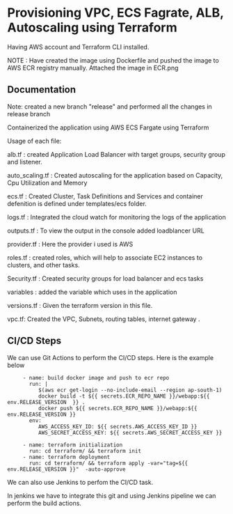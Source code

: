 # Provisioning VPC, ECS Fagrate, ALB, Autoscaling using Terraform
 Having AWS account and Terraform CLI installed.

NOTE : Have created the image using Dockerfile and pushed the image to AWS ECR registry manually. Attached the image in ECR.png


## Documentation

Note: created a new branch "release" and performed all the changes in release branch

Containerized the application using AWS ECS Fargate using Terraform

Usage of each file:

alb.tf : created Application Load Balancer with target groups, security group and listener.

auto_scaling.tf : Created autoscaling for the application based on Capacity, Cpu Utilization and Memory

ecs.tf : Created Cluster, Task Definitions and Services and container defenition is defined under templates/ecs folder.

logs.tf : Integrated the cloud watch for monitoring the logs of the application

outputs.tf : To view the output in the console added loadblancer URL

provider.tf : Here the provider i used is AWS

roles.tf : created roles, which will help to associate EC2 instances to clusters, and other tasks.

Security.tf : Created security groups for load balancer and ecs tasks

variables : added the variable which uses in the application

versions.tf : Given the terraform version in this file.

vpc.tf: Created the VPC, Subnets, routing tables, internet gateway .


## CI/CD Steps

We can use Git Actions to perform the CI/CD steps. Here is the example below


```
     - name: build docker image and push to ecr repo
       run: |
          $(aws ecr get-login --no-include-email --region ap-south-1)
          docker build -t ${{ secrets.ECR_REPO_NAME }}/webapp:${{ env.RELEASE_VERSION  }} .
          docker push ${{ secrets.ECR_REPO_NAME }}/webapp:${{ env.RELEASE_VERSION }}
       env:
          AWS_ACCESS_KEY_ID: ${{ secrets.AWS_ACCESS_KEY_ID }}
          AWS_SECRET_ACCESS_KEY: ${{ secrets.AWS_SECRET_ACCESS_KEY }}
          
     - name: terraform initialization 
       run: cd terraform/ && terraform init 
     - name: terraform deployment
       run: cd terraform/ && terraform apply -var="tag=${{ env.RELEASE_VERSION }}"  -auto-approve

```

We can also use Jenkins to perfom the CI/CD task.

In jenkins we have to integrate this git and using Jenkins pipeline we can perform the build actions.





